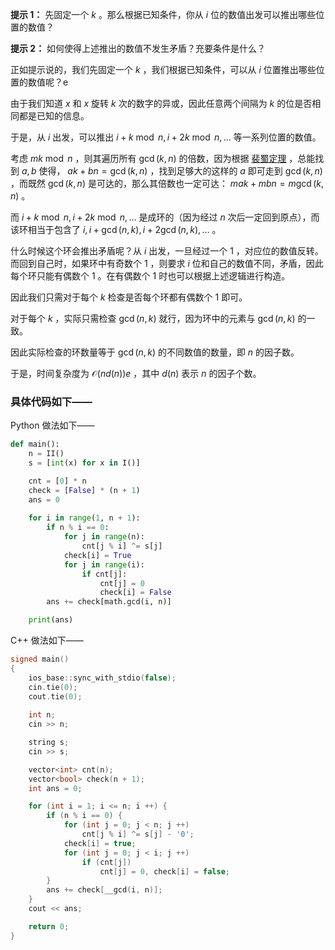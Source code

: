 **提示 1：** 先固定一个 $k$ 。那么根据已知条件，你从 $i$ 位的数值出发可以推出哪些位置的数值？

**提示 2：** 如何使得上述推出的数值不发生矛盾？充要条件是什么？

正如提示说的，我们先固定一个 $k$ ，我们根据已知条件，可以从 $i$ 位置推出哪些位置的数值呢？e

由于我们知道 $x$ 和 $x$ 旋转 $k$ 次的数字的异或，因此任意两个间隔为 $k$ 的位是否相同都是已知的信息。

于是，从 $i$ 出发，可以推出 $i+k\bmod n, i+2k\bmod n,\dots$ 等一系列位置的数值。

考虑 $mk\bmod n$ ，则其遍历所有 $\gcd(k,n)$ 的倍数，因为根据 [裴蜀定理](https://baike.baidu.com/item/%E8%A3%B4%E8%9C%80%E5%AE%9A%E7%90%86/5186593?fr=ge_ala) ，总能找到 $a,b$ 使得， $ak+bn=\gcd(k,n)$ ，找到足够大的这样的 $a$ 即可走到 $\gcd(k,n)$ ，而既然 $\gcd(k,n)$ 是可达的，那么其倍数也一定可达： $mak+mbn=m\gcd(k,n)$ 。

而 $i+k\bmod n, i+2k\bmod n,\dots$ 是成环的（因为经过 $n$ 次后一定回到原点），而该环相当于包含了 $i,i+\gcd(n,k),i+2\gcd(n,k),\dots$ 。

什么时候这个环会推出矛盾呢？从 $i$ 出发，一旦经过一个 $1$ ，对应位的数值反转。而回到自己时，如果环中有奇数个 $1$ ，则要求 $i$ 位和自己的数值不同，矛盾，因此每个环只能有偶数个 $1$ 。在有偶数个 $1$ 时也可以根据上述逻辑进行构造。

因此我们只需对于每个 $k$ 检查是否每个环都有偶数个 $1$ 即可。

对于每个 $k$ ，实际只需检查 $\gcd(n,k)$ 就行，因为环中的元素与 $\gcd(n,k)$ 的一致。

因此实际检查的环数量等于 $\gcd(n,k)$ 的不同数值的数量，即 $n$ 的因子数。

于是，时间复杂度为 $\mathcal{O}(nd(n))e$ ，其中 $d(n)$ 表示 $n$ 的因子个数。

### 具体代码如下——

Python 做法如下——

```Python []
def main():
    n = II()
    s = [int(x) for x in I()]

    cnt = [0] * n
    check = [False] * (n + 1)
    ans = 0
    
    for i in range(1, n + 1):
        if n % i == 0:
            for j in range(n):
                cnt[j % i] ^= s[j]
            check[i] = True
            for j in range(i):
                if cnt[j]:
                    cnt[j] = 0
                    check[i] = False
        ans += check[math.gcd(i, n)]

    print(ans)
```

C++ 做法如下——

```cpp []
signed main()
{
    ios_base::sync_with_stdio(false);
    cin.tie(0);
    cout.tie(0);
    
    int n;
    cin >> n;

    string s;
    cin >> s;

    vector<int> cnt(n);
    vector<bool> check(n + 1);
    int ans = 0;

    for (int i = 1; i <= n; i ++) {
        if (n % i == 0) {
            for (int j = 0; j < n; j ++)
                cnt[j % i] ^= s[j] - '0';
            check[i] = true;
            for (int j = 0; j < i; j ++)
                if (cnt[j])
                    cnt[j] = 0, check[i] = false;
        }
        ans += check[__gcd(i, n)];
    }
    cout << ans;

    return 0;
}
```

